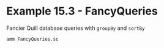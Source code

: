 # Example 15.3 - FancyQueries
Fancier Quill database queries with `groupBy` and `sortBy`

```bash
amm FancyQueries.sc
```
